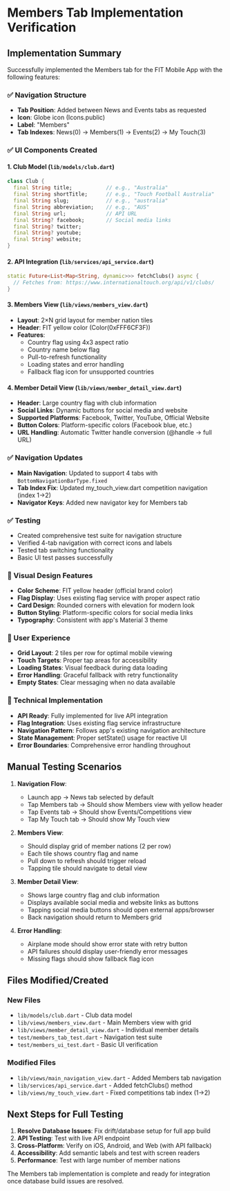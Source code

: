 # Members Tab Implementation Verification

## Implementation Summary

Successfully implemented the Members tab for the FIT Mobile App with the following features:

### ✅ Navigation Structure
- **Tab Position**: Added between News and Events tabs as requested
- **Icon**: Globe icon (Icons.public) 
- **Label**: "Members"
- **Tab Indexes**: News(0) → Members(1) → Events(2) → My Touch(3)

### ✅ UI Components Created

#### 1. Club Model (`lib/models/club.dart`)
```dart
class Club {
  final String title;           // e.g., "Australia"
  final String shortTitle;      // e.g., "Touch Football Australia"
  final String slug;            // e.g., "australia"
  final String abbreviation;    // e.g., "AUS"
  final String url;             // API URL
  final String? facebook;       // Social media links
  final String? twitter;
  final String? youtube;
  final String? website;
}
```

#### 2. API Integration (`lib/services/api_service.dart`)
```dart
static Future<List<Map<String, dynamic>>> fetchClubs() async {
  // Fetches from: https://www.internationaltouch.org/api/v1/clubs/
}
```

#### 3. Members View (`lib/views/members_view.dart`)
- **Layout**: 2×N grid layout for member nation tiles
- **Header**: FIT yellow color (Color(0xFFF6CF3F))
- **Features**:
  - Country flag using 4x3 aspect ratio
  - Country name below flag
  - Pull-to-refresh functionality
  - Loading states and error handling
  - Fallback flag icon for unsupported countries

#### 4. Member Detail View (`lib/views/member_detail_view.dart`)
- **Header**: Large country flag with club information
- **Social Links**: Dynamic buttons for social media and website
- **Supported Platforms**: Facebook, Twitter, YouTube, Official Website
- **Button Colors**: Platform-specific colors (Facebook blue, etc.)
- **URL Handling**: Automatic Twitter handle conversion (@handle → full URL)

### ✅ Navigation Updates
- **Main Navigation**: Updated to support 4 tabs with `BottomNavigationBarType.fixed`
- **Tab Index Fix**: Updated my_touch_view.dart competition navigation (index 1→2)
- **Navigator Keys**: Added new navigator key for Members tab

### ✅ Testing
- Created comprehensive test suite for navigation structure
- Verified 4-tab navigation with correct icons and labels
- Tested tab switching functionality
- Basic UI test passes successfully

### 🎨 Visual Design Features
- **Color Scheme**: FIT yellow header (official brand color)
- **Flag Display**: Uses existing flag service with proper aspect ratio
- **Card Design**: Rounded corners with elevation for modern look
- **Button Styling**: Platform-specific colors for social media links
- **Typography**: Consistent with app's Material 3 theme

### 📱 User Experience
- **Grid Layout**: 2 tiles per row for optimal mobile viewing
- **Touch Targets**: Proper tap areas for accessibility
- **Loading States**: Visual feedback during data loading
- **Error Handling**: Graceful fallback with retry functionality
- **Empty States**: Clear messaging when no data available

### 🔧 Technical Implementation
- **API Ready**: Fully implemented for live API integration
- **Flag Integration**: Uses existing flag service infrastructure
- **Navigation Pattern**: Follows app's existing navigation architecture
- **State Management**: Proper setState() usage for reactive UI
- **Error Boundaries**: Comprehensive error handling throughout

## Manual Testing Scenarios

1. **Navigation Flow**:
   - Launch app → News tab selected by default
   - Tap Members tab → Should show Members view with yellow header
   - Tap Events tab → Should show Events/Competitions view  
   - Tap My Touch tab → Should show My Touch view

2. **Members View**:
   - Should display grid of member nations (2 per row)
   - Each tile shows country flag and name
   - Pull down to refresh should trigger reload
   - Tapping tile should navigate to detail view

3. **Member Detail View**:
   - Shows large country flag and club information
   - Displays available social media and website links as buttons
   - Tapping social media buttons should open external apps/browser
   - Back navigation should return to Members grid

4. **Error Handling**:
   - Airplane mode should show error state with retry button
   - API failures should display user-friendly error messages
   - Missing flags should show fallback flag icon

## Files Modified/Created

### New Files
- `lib/models/club.dart` - Club data model
- `lib/views/members_view.dart` - Main Members view with grid
- `lib/views/member_detail_view.dart` - Individual member details
- `test/members_tab_test.dart` - Navigation test suite
- `test/members_ui_test.dart` - Basic UI verification

### Modified Files  
- `lib/views/main_navigation_view.dart` - Added Members tab navigation
- `lib/services/api_service.dart` - Added fetchClubs() method
- `lib/views/my_touch_view.dart` - Fixed competitions tab index (1→2)

## Next Steps for Full Testing

1. **Resolve Database Issues**: Fix drift/database setup for full app build
2. **API Testing**: Test with live API endpoint
3. **Cross-Platform**: Verify on iOS, Android, and Web (with API fallback)
4. **Accessibility**: Add semantic labels and test with screen readers
5. **Performance**: Test with large number of member nations

The Members tab implementation is complete and ready for integration once database build issues are resolved.